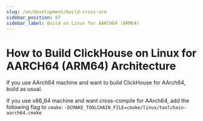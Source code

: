```yaml
---
slug: /en/development/build-cross-arm
sidebar_position: 67
sidebar_label: Build on Linux for AARCH64 (ARM64)
---
```


# How to Build ClickHouse on Linux for AARCH64 (ARM64) Architecture 

If you use AArch64 machine and want to build ClickHouse for AArch64, build as usual.

If you use x86_64 machine and want cross-compile for AArch64, add the following flag to `cmake`: `-DCMAKE_TOOLCHAIN_FILE=cmake/linux/toolchain-aarch64.cmake`
